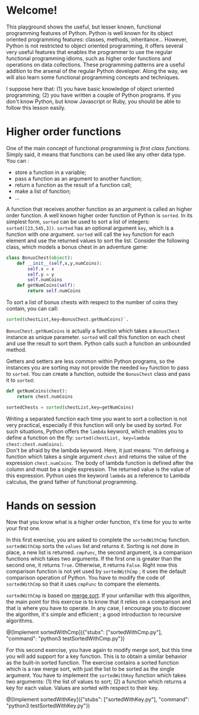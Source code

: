 # Welcome!

This playground shows the useful, but lesser known, functional programming features of Python. Python is well known for its object oriented programming features: classes, methods, inheritance... However, Python is not restricted to object oriented programming, it offers several very useful features that enables the programmer to use the regular functional programming idioms, such as higher order functions and operations on data collections. These programming patterns are a useful addition to the arsenal of the regular Python developer. Along the way, we will also learn some functional programming concepts and techniques.

I suppose here that: (1) you have basic knowledge of object oriented programming; (2) you have written a couple of Python programs. If you don't know Python, but know Javascript or Ruby, you should be able to follow this lesson easily.

# Higher order functions

One of the main concept of functional programming is *first class functions*. Simply said, it means that functions can be used like any other data type. You can :
 * store a function in a variable;
 * pass a function as an argument to another function;
 * return a function as the result of a function call;
 * make a list of function;
 * ...
 
A function that receives another function as an argument is called an higher order function. A well known higher order function of Python is `sorted`. In its simplest form, `sorted` can be used to sort a list of integers: `sorted([23,545,3])`. `sorted` has an optional argument `key`, which is a function with one argument. `sorted` will call the `key` function for each element and use the returned values to sort the list. Consider the following class, which models a bonus chest in an adventure game:

```python
class BonusChest(object):
    def __init__(self,x,y,numCoins):
        self.x = x
        self.y = y
        self.numCoins
    def getNumCoins(self):
        return self.numCoins
```

To sort a list of bonus chests with respect to the number of coins they contain, you can call: 
```python
sorted(chestList,key=BonusChest.getNumCoins)`.
``` 

`BonusChest.getNumCoins` is actually a function which takes a `BonusChest` instance as unique parameter.  `sorted` will call this function on each chest and use the result to sort them. Python calls such a function an unbounded method.

Getters and setters are less common within Python programs, so the instances you are sorting may not provide the needed `key` function to pass to `sorted`. You can create a function, outside the `BonusChest` class and pass it to `sorted`:

```python
def getNumCoins(chest):
    return chest.numCoins

sortedChests = sorted(chestList,key=getNumCoins)
```

Writing a separated function each time you want to sort a collection is not very practical, especially if this function will only be used by sorted. For such situations, Python offers the `lambda` keyword, which enables you to define a function on the fly: `sorted(chestList, key=lambda chest:chest.numCoins)`.   
Don't be afraid by the lambda keyword. Here, it just means: "I'm defining a function which takes a single argument `chest` and returns the value of the expression `chest.numCoins`. The body of lambda function is defined after the column and must be a single expression. The returned value is the value of this expression. Python uses the keyword `lambda` as a reference to Lambda calculus, the grand father of functional programming.

# Hands on session

Now that you know what is a higher order function, it's time for you to write your first one. 

In this first exercise, you are asked to complete the `sortedWithCmp` function. `sortedWithCmp` sorts the `values` list and returns it. Sorting is not done in place, a new list is returned. `cmpFunc`, the second argument, is a comparison functions which takes two arguments. If the first one is greater than the second one, it returns `True`. Otherwise, it returns `False`. Right now this comparison function is not yet used by `sortedWithCmp` ; it uses the default comparison operation of Python. You have to modify the code of `sortedWithCmp` so that it uses `cmpFunc` to compare the elements.

`sortedWithCmp` is based on [merge sort](https://en.wikipedia.org/wiki/Merge_sort). If your unfamiliar with this algorithm, the main point for this exercise is to know that it relies on a comparison and that is where you have to operate. In any case, I encourage you to discover the algorithm, it's simple and efficient ; a good introduction to recursive algorithms.

@[Implement sortedWithCmp]({"stubs": ["sortedWithCmp.py"], "command": "python3 testSortedWithCmp.py"})

For this second exercise, you have again to modify merge sort, but this time you will add support for a key function. This is to obtain a similar behavior as the built-in sorted function. The exercise contains a sorted function which is a raw merge sort, with just the list to be sorted as the single argument. You have to implement the `sortedWithKey` function which takes two arguments: (1) the list of values to sort; (2) a function which returns a key for each value. Values are sorted with respect to their key. 

@[Implement sortedWithKey]({"stubs": ["sortedWithKey.py"], "command": "python3 testSortedWithKey.py"})

